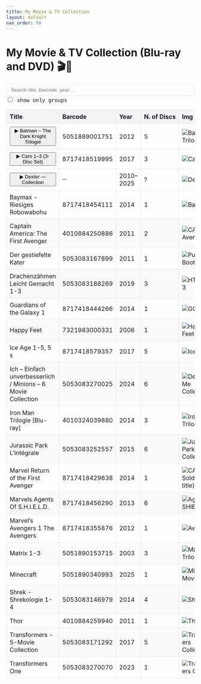 ```yaml
---
title: My Movie & TV Collection
layout: default
nav_order: 99
---
```


# My Movie & TV Collection (Blu-ray and DVD) 🎬📀

<html lang="en">
<head>
<meta charset="UTF-8">
<meta name="viewport" content="width=device-width, initial-scale=1.0">
<title>Movie Collection</title>
<style>
  :root{
    --bg: #ffffff;
    --text: #111827; /* slate-900 */
    --muted-text: #374151; /* gray-700 */
    --border: #e5e7eb; /* gray-200 */
    --th-bg: #f3f4f6; /* gray-100 */
    --th-text: #111827;
    --row-alt: #fafafa;
    --link: #2563eb;
    --focus: #93c5fd;
  }
  @media (prefers-color-scheme: dark){
    :root{
      --bg: #0b0f17;
      --text: #e5e7eb; /* gray-200 */
      --muted-text: #9ca3af; /* gray-400 */
      --border: #1f2937; /* gray-800 */
      --th-bg: #111827; /* slate-900 */
      --th-text: #f9fafb; /* near-white */
      --row-alt: #0f172a; /* slate-900 deeper */
      --link: #60a5fa;
      --focus: #2563eb;
    }
  }
  /* Support Jekyll themes that toggle via data-theme="dark" */
  body[data-theme="dark"]{
    --bg: #0b0f17;
    --text: #e5e7eb;
    --muted-text: #9ca3af;
    --border: #1f2937;
    --th-bg: #111827;
    --th-text: #f9fafb;
    --row-alt: #0f172a;
    --link: #60a5fa;
    --focus: #2563eb;
  }

  body{ background: var(--bg); color: var(--text); }
  a{ color: var(--link); }

  .toolbar{ display:flex; gap:.75rem; align-items:center; margin:.5rem 0 1rem; flex-wrap:wrap; }
  .toolbar input[type="text"]{
    padding:.5rem .75rem; border:1px solid var(--border); border-radius:.5rem; width: min(700px, 100%);
    background: transparent; color: var(--text);
  }
  .toolbar input[type="text"]:focus{ outline: 2px solid var(--focus); outline-offset:2px; }

  table { border-collapse: collapse; width: 100%; font-size: .95rem; }
  thead th {
    background: var(--th-bg);
    color: var(--th-text);
    position: sticky; top: 0; z-index: 1;
  }
  th, td { border: 1px solid var(--border); padding: 8px; text-align: left; }
  tbody tr:nth-child(even){ background: var(--row-alt); }

  img { max-width: 120px; max-height: 170px; width: auto; height: auto; border-radius:.25rem; border:1px solid var(--border); }

  /* Collapsible groups */
  .group-toggle{ cursor:pointer; display:inline-flex; align-items:center; gap:.5rem; font-weight:600; }
  .caret{ display:inline-block; transition: transform .2s ease; }
  .caret[aria-expanded="true"]{ transform: rotate(90deg); }
  tr.child{ display:none; }
  tr.child.show{ display: table-row; }
  .child .title{ padding-left: 1.5rem; color: var(--muted-text); font-weight: 500; }
  .mono{ font-family: ui-monospace, SFMono-Regular, Menlo, Monaco, Consolas, "Liberation Mono", "Courier New", monospace; }
  .nowrap{ white-space: nowrap; }
</style>
</head>
<body>

<div class="toolbar">
  <input type="text" id="searchInput" onkeyup="filterTable()" placeholder="Search title, barcode, year…">
  <label class="mono"><input type="checkbox" id="onlyGroups" onchange="filterTable()"> show only groups</label>
</div>

<table id="movieTable">
<thead>
<tr>
<th>Title</th>
<th>Barcode</th>
<th>Year</th>
<th class="nowrap">N. of Discs</th>
<th>Img link</th>
</tr>
</thead>
<tbody>
  <!-- GROUP: Batman Trilogy -->
  <tr class="group" data-group="batman">
    <td>
      <button class="group-toggle" data-target="batman" aria-expanded="false" aria-controls="batman-rows">
        <span class="caret" aria-hidden="true">▶</span> Batman – The Dark Knight Trilogie
      </button>
    </td>
    <td>5051889001751</td><td>2012</td><td>5</td>
    <td><img alt="Batman Trilogy" src="https://www.icollecteverything.com/images/movie/main/240/2405304_1.jpg"></td>
  </tr>
  <tr id="batman-rows" class="child" data-parent="batman">
    <td class="title">Disc 1 — Batman Begins (2005)</td>
    <td class="mono">—</td><td>2005</td><td>1</td><td>—</td>
  </tr>
  <tr class="child" data-parent="batman">
    <td class="title">Disc 2 — The Dark Knight (2008)</td>
    <td class="mono">—</td><td>2008</td><td>1</td><td>—</td>
  </tr>
  <tr class="child" data-parent="batman">
    <td class="title">Disc 3 — The Dark Knight Rises (2012)</td>
    <td class="mono">—</td><td>2012</td><td>1</td><td>—</td>
  </tr>
  <tr class="child" data-parent="batman">
    <td class="title">Disc 4 — Bonus / Special Features</td>
    <td class="mono">—</td><td>—</td><td>1</td><td>—</td>
  </tr>
  <tr class="child" data-parent="batman">
    <td class="title">Disc 5 — Bonus / Special Features</td>
    <td class="mono">—</td><td>—</td><td>1</td><td>—</td>
  </tr>

  <!-- GROUP: Cars 1–3 -->
  <tr class="group" data-group="cars">
    <td>
      <button class="group-toggle" data-target="cars" aria-expanded="false" aria-controls="cars-rows">
        <span class="caret" aria-hidden="true">▶</span> Cars 1–3 (3-Disc Set)
      </button>
    </td>
    <td>8717418519995</td><td>2017</td><td>3</td>
    <td><img alt="Cars 1–3" src="https://www.icollecteverything.com/images/movie/main/248/2488617_1.jpg"></td>
  </tr>
  <tr id="cars-rows" class="child" data-parent="cars">
    <td class="title">Disc 1 — Cars (2006)</td>
    <td class="mono">—</td><td>2006</td><td>1</td><td>—</td>
  </tr>
  <tr class="child" data-parent="cars">
    <td class="title">Disc 2 — Cars 2 (2011)</td>
    <td class="mono">—</td><td>2011</td><td>1</td><td>—</td>
  </tr>
  <tr class="child" data-parent="cars">
    <td class="title">Disc 3 — Cars 3 (2017)</td>
    <td class="mono">—</td><td>2017</td><td>1</td><td>—</td>
  </tr>

  <!-- GROUP: Dexter Collection (seasons & spin-offs) -->
  <tr class="group" data-group="dexter">
    <td>
      <button class="group-toggle" data-target="dexter" aria-expanded="false" aria-controls="dexter-rows">
        <span class="caret" aria-hidden="true">▶</span> Dexter — Collection
      </button>
    </td>
    <td class="mono">—</td><td>2010–2025</td><td>?</td>
    <td><img alt="Dexter" src="https://www.icollecteverything.com/images/movie/main/223/2237802_1.jpg"></td>
  </tr>
  <tr id="dexter-rows" class="child" data-parent="dexter">
    <td class="title">Season 1</td>
    <td>4010884238082</td><td>2012</td><td>4</td><td><img src="https://www.icollecteverything.com/images/movie/main/223/2237802_1.jpg" alt="Dexter S1"></td>
  </tr>
  <tr class="child" data-parent="dexter">
    <td class="title">Season 2</td>
    <td>4010884238099</td><td>2012</td><td>4</td><td><img src="https://www.icollecteverything.com/images/movie/main/223/2237804_1.jpg" alt="Dexter S2"></td>
  </tr>
  <tr class="child" data-parent="dexter">
    <td class="title">Season 3</td>
    <td>4010884238105</td><td>2011</td><td>4</td><td><img src="https://www.icollecteverything.com/images/movie/main/155/1555125_1.jpg" alt="Dexter S3"></td>
  </tr>
  <tr class="child" data-parent="dexter">
    <td class="title">Season 4</td>
    <td>4010884238112</td><td>2010</td><td>4</td><td><img src="https://www.icollecteverything.com/images/movie/main/102/1022859_1.jpg" alt="Dexter S4"></td>
  </tr>
  <tr class="child" data-parent="dexter">
    <td class="title">Season 5</td>
    <td>4010884238129</td><td>2012</td><td>4</td><td><img src="https://www.icollecteverything.com/images/movie/main/129/1291438_1.jpg" alt="Dexter S5"></td>
  </tr>
  <tr class="child" data-parent="dexter">
    <td class="title">Season 6</td>
    <td>4010884238136</td><td>2013</td><td>4</td><td><img src="https://www.icollecteverything.com/images/movie/main/223/2237800_1.jpg" alt="Dexter S6"></td>
  </tr>
  <tr class="child" data-parent="dexter">
    <td class="title">Season 7</td>
    <td>4010884288148</td><td>2012</td><td>4</td><td><img src="https://www.icollecteverything.com/images/movie/main/155/1555100_1.jpg" alt="Dexter S7"></td>
  </tr>
  <tr class="child" data-parent="dexter">
    <td class="title">New Blood — The Complete Series</td>
    <td>7333018022874</td><td>2021</td><td>4</td><td><img src="https://www.icollecteverything.com/images/movie/main/277/2776978_1.jpg" alt="Dexter New Blood"></td>
  </tr>
  <tr class="child" data-parent="dexter">
    <td class="title">Original Sin</td>
    <td>191329281215</td><td>2025</td><td>1</td><td><img src="https://www.icollecteverything.com/images/movie/main/321/3215647_1.jpg" alt="Dexter Original Sin"></td>
  </tr>

  <!-- Single titles (unchanged) -->
  <tr><td>Baymax - Riesiges Robowabohu</td><td>8717418454111</td><td>2014</td><td>1</td><td><img src="https://www.icollecteverything.com/images/movie/main/195/1957543_1.jpg" alt="Baymax"></td></tr>
  <tr><td>Captain America: The First Avenger</td><td>4010884250886</td><td>2011</td><td>2</td><td><img src="https://www.icollecteverything.com/images/movie/main/119/1199372_1.jpg" alt="CA First Avenger"></td></tr>
  <tr><td>Der gestiefelte Kater</td><td>5053083167899</td><td>2011</td><td>1</td><td><img src="https://www.icollecteverything.com/images/movie/main/316/3160293_1.jpg" alt="Puss in Boots"></td></tr>
  <tr><td>Drachenzähmen Leicht Gemacht 1-3</td><td>5053083188269</td><td>2019</td><td>3</td><td><img src="https://www.icollecteverything.com/images/movie/main/316/3163610_1.jpg" alt="HTTYD 1-3"></td></tr>
  <tr><td>Guardians of the Galaxy 1</td><td>8717418444266</td><td>2014</td><td>1</td><td><img src="https://www.icollecteverything.com/images/movie/main/164/1646483_1.jpg" alt="GOTG"></td></tr>
  <tr><td>Happy Feet</td><td>7321983000331</td><td>2006</td><td>1</td><td><img src="https://www.icollecteverything.com/images/movie/main/83/833145_1.jpg" alt="Happy Feet"></td></tr>
  <tr><td>Ice Age 1-5, 5 s</td><td>8717418579357</td><td>2017</td><td>5</td><td><img src="https://www.icollecteverything.com/images/movie/main/260/2603488_1.jpg" alt="Ice Age"></td></tr>
  <tr><td>Ich – Einfach unverbesserlich / Minions – 6 Movie Collection</td><td>5053083270025</td><td>2024</td><td>6</td><td><img src="https://www.icollecteverything.com/images/movie/main/324/3244100_1.jpg" alt="Despicable Me Collection"></td></tr>
  <tr><td>Iron Man Trilogie [Blu-ray]</td><td>4010324039880</td><td>2014</td><td>3</td><td><img src="https://www.icollecteverything.com/images/movie/main/195/1959539_1.jpg" alt="Iron Man Trilogy"></td></tr>
  <tr><td>Jurassic Park L’intégrale</td><td>5053083252557</td><td>2015</td><td>6</td><td><img src="https://www.icollecteverything.com/images/movie/main/315/3155820_1.jpg" alt="Jurassic Park Collection"></td></tr>
  <tr><td>Marvel Return of the First Avenger</td><td>8717418429638</td><td>2014</td><td>1</td><td><img src="https://www.icollecteverything.com/images/movie/main/177/1779535_1.jpg" alt="CA Winter Soldier (DE title)"></td></tr>
  <tr><td>Marvels Agents Of S.H.I.E.L.D.</td><td>8717418456290</td><td>2013</td><td>6</td><td><img src="https://www.icollecteverything.com/images/movie/main/231/2311816_1.jpg" alt="Agents of SHIELD"></td></tr>
  <tr><td>Marvel’s Avengers 1 The Avengers</td><td>8717418355876</td><td>2012</td><td>1</td><td><img src="https://www.icollecteverything.com/images/movie/main/225/2254393_1.jpg" alt="Avengers"></td></tr>
  <tr><td>Matrix 1-3</td><td>5051890153715</td><td>2003</td><td>3</td><td><img src="https://www.icollecteverything.com/images/movie/main/165/1659877_1.jpg" alt="Matrix Trilogy"></td></tr>
  <tr><td>Minecraft</td><td>5051890340993</td><td>2025</td><td>1</td><td><img src="https://www.icollecteverything.com/images/movie/main/321/3216335_1.jpg" alt="Minecraft Movie"></td></tr>
  <tr><td>Shrek - Shrekologie 1-4</td><td>5053083146979</td><td>2014</td><td>4</td><td><img src="https://www.icollecteverything.com/images/movie/main/248/2488602_1.jpg" alt="Shrek 1-4"></td></tr>
  <tr><td>Thor</td><td>4010884259940</td><td>2011</td><td>1</td><td><img src="https://www.icollecteverything.com/images/movie/main/114/1145399_1.jpg" alt="Thor"></td></tr>
  <tr><td>Transformers - 5-Movie Collection</td><td>5053083171292</td><td>2017</td><td>5</td><td><img src="https://www.icollecteverything.com/images/movie/main/256/2566836_1.jpg" alt="Transformers Collection"></td></tr>
  <tr><td>Transformers One</td><td>5053083270070</td><td>2023</td><td>1</td><td><img src="https://www.icollecteverything.com/images/movie/main/320/3209993_1.jpg" alt="Transformers One"></td></tr>
</tbody>
</table>

<script>
function filterTable(){
  const q = (document.getElementById('searchInput').value || '').trim().toUpperCase();
  const onlyGroups = document.getElementById('onlyGroups').checked;
  const rows = Array.from(document.querySelectorAll('#movieTable tbody tr'));
  const groupRows = rows.filter(r => r.classList.contains('group'));
  const childRows = rows.filter(r => r.classList.contains('child'));

  // Reset visibility
  rows.forEach(r => r.style.display = '');

  // Text match across all cells
  const matches = (tr) => Array.from(tr.cells).some(td => (td.textContent || '').toUpperCase().includes(q));

  // Apply filters
  rows.forEach(tr => {
    if (onlyGroups && !tr.classList.contains('group')) tr.style.display = 'none';
    if (q && !matches(tr)) tr.style.display = 'none';
  });

  // If a group is visible but its children are hidden by search, ensure children matching query are shown and group is expanded
  groupRows.forEach(g => {
    const key = g.dataset.group;
    const kids = childRows.filter(c => c.dataset.parent === key);
    const anyKidVisibleByQuery = q && kids.some(k => (k.textContent || '').toUpperCase().includes(q));
    if (anyKidVisibleByQuery){
      // show the group row if hidden by only-groups mismatch
      g.style.display = '';
      setExpanded(key, true);
      kids.forEach(k => {
        if ((k.textContent || '').toUpperCase().includes(q)) k.style.display = '';
      });
    }
  });
}

function setExpanded(groupKey, expanded){
  const btn = document.querySelector(`.group-toggle[data-target="${groupKey}"]`);
  const kids = document.querySelectorAll(`tr.child[data-parent="${groupKey}"]`);
  if (!btn) return;
  btn.setAttribute('aria-expanded', expanded ? 'true' : 'false');
  kids.forEach(k => k.classList.toggle('show', expanded));
}

// Toggle handling
addEventListener('click', (e) => {
  const t = e.target.closest('.group-toggle');
  if (!t) return;
  const key = t.dataset.target;
  const expanded = t.getAttribute('aria-expanded') === 'true';
  setExpanded(key, !expanded);
});
</script>

<!--
NOTES FOR YOU (safe to leave in the md):
- Dark mode: uses prefers-color-scheme and also respects body[data-theme="dark"].
- Collapsible groups: add a parent <tr class="group" data-group="KEY"> then children <tr class="child" data-parent="KEY">.
- For Batman and Cars, disc titles are common defaults. Replace with exact disc names if your specific edition differs.
- To group more sets (e.g., Ice Age, Jurassic Park), replicate the pattern.
-->

</body>
</html>
